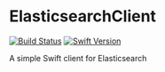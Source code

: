 # ElasticsearchClient

[![Build Status][image-1]][1] [![Swift Version][image-2]][2]

A simple Swift client for Elasticsearch


[1]:    https://travis-ci.org/amorican/ElasticsearchClient
[2]:    https://swift.org "Swift"

[image-1]:  https://travis-ci.org/amorican/ElasticsearchClient.svg
[image-2]:  https://img.shields.io/badge/swift-version%203-blue.svg